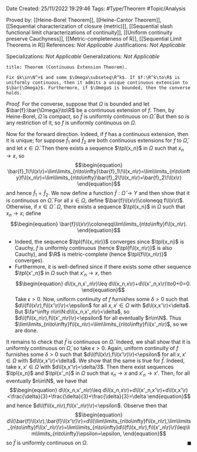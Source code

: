 <div class="topSpace"></div>

Date Created: 25/11/2022 19:29:46
Tags: #Type/Theorem #Topic/Analysis

Proved by: [[Heine-Borel Theorem]], [[Heine-Cantor Theorem]], [[Sequential characterization of closure (metric)]], [[Sequential slash functional limit characterizations of continuity]], [[Uniform continuity preserve Cauchyness]], [[Metric-completeness of R]], [[Sequential Limit Theorems in R]]
References: _Not Applicable_
Justifications: _Not Applicable_

Specializations: _Not Applicable_
Generalizations: _Not Applicable_

``` ad-Theorem
title: Theorem (Continuous Extension Theorem).

Fix $k\in\N^+$ and some $\Omega\subseteq\R^k$. If $f:\R^k\to\R$ is uniformly continuous, then it admits a unique continuous extension to $\bar{\Omega}$. Furthermore, if $\Omega$ is bounded, then the converse holds.

```

<i>Proof.</i> For the converse, suppose that $\Omega$ is bounded and let $\bar{f}:\bar{\Omega}\to\R$ be a continuous extension of $f$. Then, by Heine-Borel, $\bar{\Omega}$ is compact, so $\bar{f}$ is uniformly continuous on $\bar{\Omega}$. But then so is any restriction of it, so $f$ is uniformly continuous on $\Omega$.

Now for the forward direction. Indeed, if $f$ has a continuous extension, then it is unique; for suppose $\bar{f}_1$ and $\bar{f}_2$ are both continuous extensions for $f$ to $\bar{\Omega}$, and let $x\in\bar{\Omega}$. Then there exists a sequence $\tpl{x_n}$ in $\Omega$ such that $x_n\to x$, so
$$\begin{equation}
    \bar{f}_1\!\l(x\r)=\lim\limits_{n\to\infty}\bar{f}_1\!\l(x_n\r)=\lim\limits_{n\to\infty}f\l(x_n\r)=\lim\limits_{n\to\infty}\bar{f}_2\!\l(x_n\r)=\bar{f}_2\!\l(x\r)
\end{equation}$$
and hence $\bar{f}_1=\bar{f}_2$. We now define a function $\bar{f}:\bar{\Omega}\to Y$ and then show that it is continuous on $\bar{\Omega}$. For all $x\in\Omega$, define $\bar{f}\l(x\r)\coloneqq f\l(x\r)$. Otherwise, if $x\in\bar{\Omega}\comp\Omega$, there exists a sequence $\tpl{x_n}$ in $\Omega$ such that $x_n\to x$; define
$$\begin{equation}
    \bar{f}\l(x\r)\coloneqq\lim\limits_{n\to\infty}f\l(x_n\r).
\end{equation}$$
* Indeed, the sequence $\tpl{f\l(x_n\r)}$ converges since $\tpl{x_n}$ is Cauchy, $f$ is uniformly continuous (hence $\tpl{f\l(x_n\r)}$ is also Cauchy), and $\R$ is metric-complete (hence $\tpl{f\l(x_n\r)}$ converges).
* Furthermore, it is well-defined since if there exists some other sequence $\tpl{x'_n}$ in $\Omega$ such that $x'_n\to x$, then
    $$\begin{equation}
        d\l(x_n,x'_n\r)\leq d\l(x_n,x\r)+d\l(x'_n,x\r)\to0+0=0.
    \end{equation}$$
    Take $\epsilon>0$. Now, uniform continuity of $f$ furnishes some $\delta>0$ such that $d\l(f\l(x\r),f\l(x'\r)\r)<\epsilon$ for all $x,x'\in\Omega$ with $d\l(x,x'\r)<\delta$. But $\fa^\infty n\in\N:d\l(x_n,x'_n\r)<\delta$, so $d\l(f\l(x_n\r),f\l(x'_n\r)\r)<\epsilon$ for all eventually $n\in\N$. Thus $\lim\limits_{n\to\infty}f\l(x_n\r)=\lim\limits_{n\to\infty}f\l(x'_n\r)$, so we are done.

It remains to check that $\bar{f}$ is continuous on $\bar{\Omega}$. Indeed, we shall show that it is uniformly continuous on $\bar{\Omega}$, so take $\epsilon>0$. Again, uniform continuity of $f$ furnishes some $\delta>0$ such that $d\l(f\l(x\r),f\l(x'\r)\r)<\epsilon$ for all $x,x'\in\Omega$ with $d\l(x,x'\r)<\delta$. We show that the same is true for $\bar{f}$. Indeed, take $x,x'\in\bar{\Omega}$ with $d\l(x,x'\r)<\delta/3$. Then there exist sequences $\tpl{x_n}$ and $\tpl{x'_n}$ in $\Omega$ such that $x_n\to x$ and $x'_n\to x'$. Then, for all eventually $n\in\N$, we have that
$$\begin{equation}
    d\l(x_n,x'_n\r)\leq d\l(x_n,x\r)+d\l(x'_n,x'\r)+d\l(x,x'\r)<\frac{\delta}{3}+\frac{\delta}{3}+\frac{\delta}{3}=\delta
\end{equation}$$
and hence $d\l(f\l(x_n\r),f\l(x'_n\r)\r)<\epsilon$. Observe then that
$$\begin{equation}
    d\l(\bar{f}\l(x\r),\bar{f}\l(x'\r)\r)=d\l(\lim\limits_{n\to\infty}f\l(x_n\r),\lim\limits_{n\to\infty}f\l(x'_n\r)\r)=\lim\limits_{n\to\infty}d\l(f\l(x_n\r),f\l(x'_n\r)\r)\leq\lim\limits_{n\to\infty}\epsilon=\epsilon,
\end{equation}$$
so $\bar{f}$ is uniformly continuous on $\Omega$.<span style="float:right;">$\blacksquare$</span>
